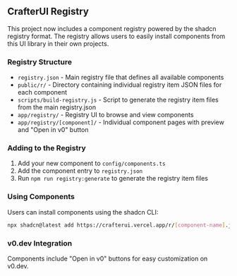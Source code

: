 ## CrafterUI Registry

This project now includes a component registry powered by the shadcn registry format. The registry allows users to easily install components from this UI library in their own projects.

### Registry Structure

- `registry.json` - Main registry file that defines all available components
- `public/r/` - Directory containing individual registry item JSON files for each component
- `scripts/build-registry.js` - Script to generate the registry item files from the main registry.json
- `app/registry/` - Registry UI to browse and view components
- `app/registry/[component]/` - Individual component pages with preview and "Open in v0" button

### Adding to the Registry

1. Add your new component to `config/components.ts`
2. Add the component entry to `registry.json`
3. Run `npm run registry:generate` to generate the registry item files

### Using Components

Users can install components using the shadcn CLI:

```bash
npx shadcn@latest add https://crafterui.vercel.app/r/[component-name].json
```

### v0.dev Integration

Components include "Open in v0" buttons for easy customization on v0.dev.
